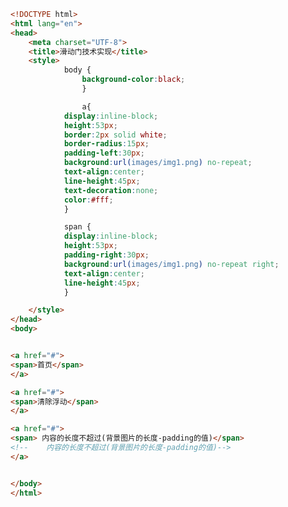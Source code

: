 
<BlogInfo title="79.滑动门技术实现" author="白日梦想猿" pv=0 read_times=0 pre_cost_time=0分50秒 category="css学习" tag_list="['css学习']" create_time="2020.07.28 15:05:00" update_time="2020.07.28 15:54:35" />

```html
<!DOCTYPE html>
<html lang="en">
<head>
    <meta charset="UTF-8">
    <title>滑动门技术实现</title>
    <style>
            body {
                background-color:black;
                }

                a{
            display:inline-block;
            height:53px;
            border:2px solid white;
            border-radius:15px;
            padding-left:30px;
            background:url(images/img1.png) no-repeat;
            text-align:center;
            line-height:45px;
            text-decoration:none;
            color:#fff;
            }

            span {
            display:inline-block;
            height:53px;
            padding-right:30px;
            background:url(images/img1.png) no-repeat right;
            text-align:center;
            line-height:45px;
            }

    </style>
</head>
<body>


<a href="#">
<span>首页</span>
</a>

<a href="#">
<span>清除浮动</span>
</a>

<a href="#">
<span> 内容的长度不超过(背景图片的长度-padding的值)</span>
<!--    内容的长度不超过(背景图片的长度-padding的值)-->
</a>


</body>
</html>
```
